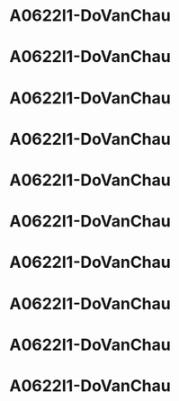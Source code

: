 # A0622I1-DoVanChau
# A0622I1-DoVanChau
# A0622I1-DoVanChau
# A0622I1-DoVanChau
# A0622I1-DoVanChau
# A0622I1-DoVanChau
# A0622I1-DoVanChau
# A0622I1-DoVanChau
# A0622I1-DoVanChau
# A0622I1-DoVanChau
